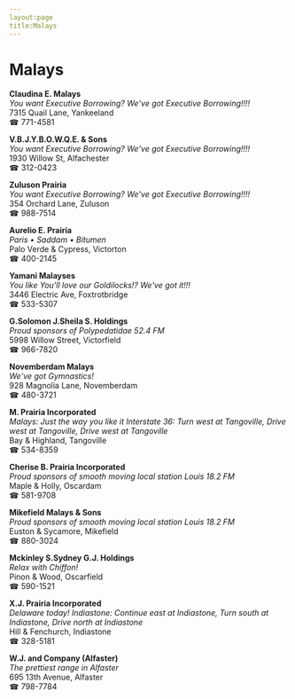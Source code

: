 ```yaml
---
layout:page
title:Malays
---
```

# Malays

**Claudina E. Malays**  
_You want Executive Borrowing? We've got Executive Borrowing!!!!_  
7315 Quail Lane, Yankeeland  
☎ 771-4581



**V.B.J.Y.B.O.W.Q.E. & Sons**  
_You want Executive Borrowing? We've got Executive Borrowing!!!!_  
1930 Willow St, Alfachester  
☎ 312-0423



**Zuluson Prairia**  
_You want Executive Borrowing? We've got Executive Borrowing!!!!_  
354 Orchard Lane, Zuluson  
☎ 988-7514



**Aurelio E. Prairia**  
_Paris • Saddam • Bitumen_  
Palo Verde & Cypress, Victorton  
☎ 400-2145



**Yamani Malayses**  
_You like You'll love our Goldilocks!? We've got it!!!_  
3446 Electric Ave, Foxtrotbridge  
☎ 533-5307



**G.Solomon J.Sheila S. Holdings**  
_Proud sponsors of Polypedatidae 52.4 FM_  
5998 Willow Street, Victorfield  
☎ 966-7820



**Novemberdam Malays**  
_We've got Gymnastics!_  
928 Magnolia Lane, Novemberdam  
☎ 480-3721



**M. Prairia Incorporated**  
_Malays: Just the way you like it 
Interstate 36: Turn west at Tangoville, Drive west at Tangoville, Drive west at Tangoville_  
Bay & Highland, Tangoville  
☎ 534-8359



**Cherise B. Prairia Incorporated**  
_Proud sponsors of smooth moving local station Louis 18.2 FM_  
Maple & Holly, Oscardam  
☎ 581-9708



**Mikefield Malays & Sons**  
_Proud sponsors of smooth moving local station Louis 18.2 FM_  
Euston & Sycamore, Mikefield  
☎ 880-3024



**Mckinley S.Sydney G.J. Holdings**  
_Relax with Chiffon!_  
Pinon & Wood, Oscarfield  
☎ 590-1521



**X.J. Prairia Incorporated**  
_Delaware today! 
Indiastone: Continue east at Indiastone, Turn south at Indiastone, Drive north at Indiastone_  
Hill & Fenchurch, Indiastone  
☎ 328-5181



**W.J. and Company (Alfaster)**  
_The prettiest range in Alfaster_  
695 13th Avenue, Alfaster  
☎ 798-7784




